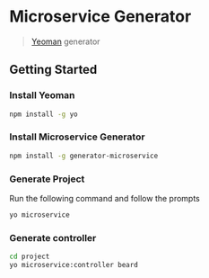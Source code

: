 # Microservice Generator
> [Yeoman](http://yeoman.io) generator

## Getting Started

### Install Yeoman

```bash
npm install -g yo
```

### Install Microservice Generator

```bash
npm install -g generator-microservice
```
### Generate Project

Run the following command and follow the prompts

```bash
yo microservice
```

### Generate controller

```bash
cd project
yo microservice:controller beard
```
